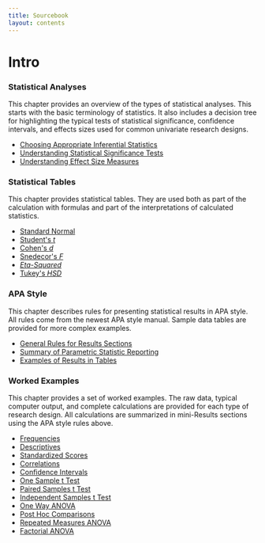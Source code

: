 ```yaml
---
title: Sourcebook
layout: contents
---
```


# Intro

### Statistical Analyses

This chapter provides an overview of the types of statistical analyses. This starts with the basic terminology of statistics. It also includes a decision tree for highlighting the typical tests of statistical significance, confidence intervals, and effects sizes used for common univariate research designs.

- [Choosing Appropriate Inferential Statistics](./statistical-analyses/choosing.md)
- [Understanding Statistical Significance Tests](./statistical-analyses/significance.md)
- [Understanding Effect Size Measures](./statistical-analyses/effects.md)

### Statistical Tables

This chapter provides statistical tables. They are used both as part of the calculation with formulas and part of the interpretations of calculated statistics. 

- [Standard Normal](./statistical-tables/normal.md)
- [Student's *t*](./statistical-tables/t.md)
- [Cohen's *d*](./statistical-tables/powerd.md)
- [Snedecor's *F*](./statistical-tables/F.md)
- [*Eta-Squared*](./statistical-tables/powereta.md)
- [Tukey's *HSD*](./statistical-tables/hsd.md)

### APA Style

This chapter describes rules for presenting statistical results in APA style. All rules come from the newest APA style manual. Sample data tables are provided for more complex examples.

- [General Rules for Results Sections](./apa-style/general.md)
- [Summary of Parametric Statistic Reporting](./apa-style/summary.md)
- [Examples of Results in Tables](./apa-style/tables.md)

### Worked Examples

This chapter provides a set of worked examples. The raw data, typical computer output, and complete calculations are provided for each type of research design. All calculations are summarized in mini-Results sections using the APA style rules above.

- [Frequencies](./worked-examples/frequencies.md)
- [Descriptives](./worked-examples/descriptives.md)
- [Standardized Scores](./worked-examples/standardized.md)
- [Correlations](./worked-examples/correlations.md)
- [Confidence Intervals](./worked-examples/intervals.md)
- [One Sample t Test](./worked-examples/onesample.md)
- [Paired Samples t Test](./worked-examples/paired.md)
- [Independent Samples t Test](./worked-examples/independent.md)
- [One Way ANOVA](./worked-examples/oneway.md)
- [Post Hoc Comparisons](./worked-examples/posthocs.md)
- [Repeated Measures ANOVA](./worked-examples/repeated.md)
- [Factorial ANOVA](./worked-examples/factorial.md)
